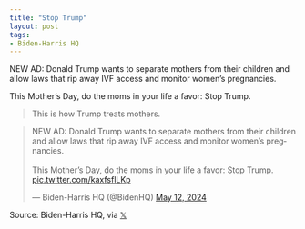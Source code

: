 ```yaml
---
title: "Stop Trump"
layout: post
tags:
- Biden-Harris HQ
---
```


NEW AD: Donald Trump wants to separate mothers from their children and allow laws that rip away IVF access and monitor women’s pregnancies.

This Mother’s Day, do the moms in your life a favor: Stop Trump.

> This is how Trump treats mothers.

<blockquote class="twitter-tweet"><p lang="en" dir="ltr">NEW AD: Donald Trump wants to separate mothers from their children and allow laws that rip away IVF access and monitor women’s pregnancies. <br><br>This Mother’s Day, do the moms in your life a favor: Stop Trump. <a href="https://t.co/kaxfsflLKp">pic.twitter.com/kaxfsflLKp</a></p>&mdash; Biden-Harris HQ (@BidenHQ) <a href="https://twitter.com/BidenHQ/status/1789687513176494469?ref_src=twsrc%5Etfw">May 12, 2024</a></blockquote> <script async src="https://platform.twitter.com/widgets.js" charset="utf-8"></script>

Source: Biden-Harris HQ, via [𝕏](https://x.com)
